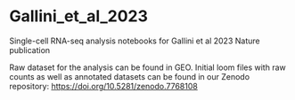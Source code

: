 # Gallini_et_al_2023

Single-cell RNA-seq analysis notebooks for Gallini et al 2023 Nature publication

Raw dataset for the analysis can be found in GEO.
Initial loom files with raw counts as well as annotated datasets can be found in our Zenodo repository: https://doi.org/10.5281/zenodo.7768108
